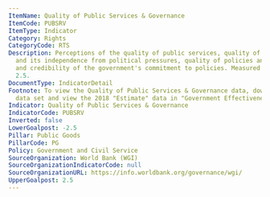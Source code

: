 ```yaml
---
ItemName: Quality of Public Services & Governance
ItemCode: PUBSRV
ItemType: Indicator
Category: Rights
CategoryCode: RTS
Description: Perceptions of the quality of public services, quality of the civil service
  and its independence from political pressures, quality of policies and implementation,
  and credibility of the government's commitment to policies. Measured from -2.5 to
  2.5.
DocumentType: IndicatorDetail
Footnote: To view the Quality of Public Services & Governance data, download the full
  data set and view the 2018 "Estimate" data in "Government Effectiveness".
Indicator: Quality of Public Services & Governance
IndicatorCode: PUBSRV
Inverted: false
LowerGoalpost: -2.5
Pillar: Public Goods
PillarCode: PG
Policy: Government and Civil Service
SourceOrganization: World Bank (WGI)
SourceOrganizationIndicatorCode: null
SourceOrganizationURL: https://info.worldbank.org/governance/wgi/
UpperGoalpost: 2.5
---
```


